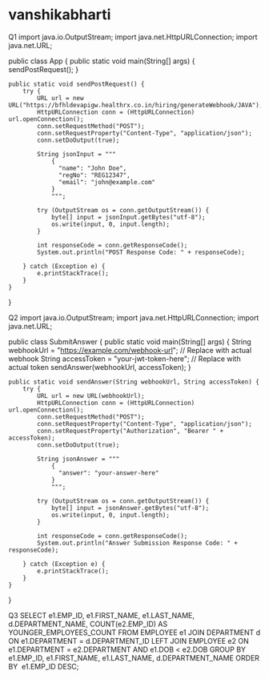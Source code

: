 # vanshikabharti
Q1
import java.io.OutputStream;
import java.net.HttpURLConnection;
import java.net.URL;

public class App {
    public static void main(String[] args) {
        sendPostRequest();
    }

    public static void sendPostRequest() {
        try {
            URL url = new URL("https://bfhldevapigw.healthrx.co.in/hiring/generateWebhook/JAVA");
            HttpURLConnection conn = (HttpURLConnection) url.openConnection();
            conn.setRequestMethod("POST");
            conn.setRequestProperty("Content-Type", "application/json");
            conn.setDoOutput(true);

            String jsonInput = """
                {
                  "name": "John Doe",
                  "regNo": "REG12347",
                  "email": "john@example.com"
                }
                """;

            try (OutputStream os = conn.getOutputStream()) {
                byte[] input = jsonInput.getBytes("utf-8");
                os.write(input, 0, input.length);
            }

            int responseCode = conn.getResponseCode();
            System.out.println("POST Response Code: " + responseCode);

        } catch (Exception e) {
            e.printStackTrace();
        }
    }
}


Q2  import java.io.OutputStream;
import java.net.HttpURLConnection;
import java.net.URL;

public class SubmitAnswer {
    public static void main(String[] args) {
        String webhookUrl = "https://example.com/webhook-url"; // Replace with actual webhook
        String accessToken = "your-jwt-token-here"; // Replace with actual token
        sendAnswer(webhookUrl, accessToken);
    }

    public static void sendAnswer(String webhookUrl, String accessToken) {
        try {
            URL url = new URL(webhookUrl);
            HttpURLConnection conn = (HttpURLConnection) url.openConnection();
            conn.setRequestMethod("POST");
            conn.setRequestProperty("Content-Type", "application/json");
            conn.setRequestProperty("Authorization", "Bearer " + accessToken);
            conn.setDoOutput(true);

            String jsonAnswer = """
                {
                  "answer": "your-answer-here"
                }
                """;

            try (OutputStream os = conn.getOutputStream()) {
                byte[] input = jsonAnswer.getBytes("utf-8");
                os.write(input, 0, input.length);
            }

            int responseCode = conn.getResponseCode();
            System.out.println("Answer Submission Response Code: " + responseCode);

        } catch (Exception e) {
            e.printStackTrace();
        }
    }
}

Q3  SELECT 
    e1.EMP_ID,
    e1.FIRST_NAME,
    e1.LAST_NAME,
    d.DEPARTMENT_NAME,
    COUNT(e2.EMP_ID) AS YOUNGER_EMPLOYEES_COUNT
FROM 
    EMPLOYEE e1
JOIN 
    DEPARTMENT d ON e1.DEPARTMENT = d.DEPARTMENT_ID
LEFT JOIN 
    EMPLOYEE e2 ON e1.DEPARTMENT = e2.DEPARTMENT 
                AND e1.DOB < e2.DOB
GROUP BY 
    e1.EMP_ID, e1.FIRST_NAME, e1.LAST_NAME, d.DEPARTMENT_NAME
ORDER BY 
    e1.EMP_ID DESC;
